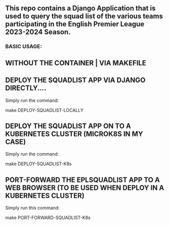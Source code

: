 

## This repo contains a Django Application that is used to query the squad list of the various teams participating in the English Premier League 2023-2024 Season.

### BASIC USAGE:

## WITHOUT THE CONTAINER  | VIA MAKEFILE

## DEPLOY THE SQUADLIST APP VIA DJANGO DIRECTLY....

Simply run the command:

make DEPLOY-SQUADLIST-LOCALLY

## DEPLOY THE SQUADLIST APP ON TO A KUBERNETES CLUSTER (MICROK8S IN MY CASE)

Simply run the command:

make DEPLOY-SQUADLIST-K8s


## PORT-FORWARD THE EPLSQUADLIST APP TO A WEB BROWSER (TO BE USED WHEN DEPLOY IN A KUBERNETES CLUSTER)

Simply run this command:

make PORT-FORWARD-SQUADLIST-K8s
